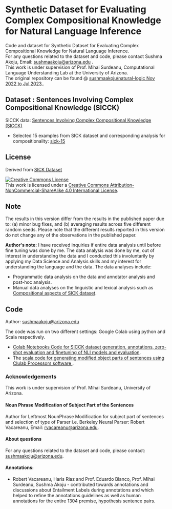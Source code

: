 # Synthetic Dataset for Evaluating Complex Compositional Knowledge for Natural Language Inference
Code and dataset for Synthetic Dataset for Evaluating Complex Compositional Knowledge for Natural Language Inference. </br>
For any questions related to the dataset and code, please contact Sushma Akoju, Email: sushmaakoju@arizona.edu . </br>
This work is under supervision of Prof. Mihai Surdeanu, Computational Language Understanding Lab at the University of Arizona. </br>
The original repository can be found @ <a href="https://github.com/sushmaakoju/natural-logic/commits/main?after=396e926489ddc9eae51e7cb2cb4ef5270a7f5021+69&branch=main&qualified_name=refs%2Fheads%2Fmain">sushmaakoju/natural-logic Nov 2022 to Jul 2023.</a>.

## Dataset : Sentences Involving Complex Compositional Knowledge (SICCK)
SICCK data: <a href="https://github.com/clulab/releases/tree/master/acl2023-nlrse-sicck/data/SICCK"> Sentences Involving Complex Compositional Knowledge (SICCK) </a>

- Selected 15 examples from SICK dataset and corresponding analysis for compositionality: <a href="https://github.com/clulab/releases/tree/master/acl2023-nlrse-sicck/data/original-sick-examples"> sick-15 </a>

## License 
Derived from <a href="https://marcobaroni.org/composes/sick.html">SICK Dataset</a>

<a rel="license" href="http://creativecommons.org/licenses/by-nc-sa/4.0/"><img alt="Creative Commons License" style="border-width:0" src="https://i.creativecommons.org/l/by-nc-sa/4.0/88x31.png" /></a><br />This work is licensed under a <a rel="license" href="http://creativecommons.org/licenses/by-nc-sa/4.0/">Creative Commons Attribution-NonCommercial-ShareAlike 4.0 International License</a>.

## Note
The results in this version differ from the results in the published paper due to: (a) minor bug fixes, and (b) averaging results across five different random seeds. Please note that the different results reported in this version do not change any of the observations in the published paper.

**Author's note:** I have received inquiries if entire data analysis until before fine tuning was done by me. The data analysis was done by me, out of interest in understanding the data and I conducted this involuntarily by applying my Data Science and Analysis skills and my interest for understanding the language and the data. The data analyses include:
- Programmatic data analysis on the data and annotator analysis and post-hoc analysis.
- Manual data analyses on the linguistic and lexical analysis such as <a href="https://github.com/sushmaakoju/clulab-releases/blob/master/acl2023-nlrse-sicck/data/original-sick-examples/sick-data-compositionality.csv">Compositional aspects of SICK dataset</a>.

## Code

Author: sushmaakoju@arizona.edu

The code was run on two different settings: Google Colab using python and Scala respectively. 
- <a href="https://github.com/clulab/releases/tree/sushma/acl2023-nlrse-sicck/code">Colab Notebooks Code for SICCK dataset generation, annotations, zero-shot evaluation and finetuning of NLI models and evaluation</a>. 
- The <a href="https://github.com/clulab/releases/tree/sushma/acl2023-nlrse-sicck/code/generating-modified-sentences/natlog"> scala code for generating modified object parts of sentences using Clulab Processors software </a>.

### Acknowledgements
This work is under supervision of Prof. Mihai Surdeanu, University of Arizona. 

#### Noun Phrase Modification of Subject Part of the Sentences
Author for Leftmost NounPhrase Modification for subject part of sentences and selection of type of Parser i.e. Berkeley Neural Parser: Robert Vacareanu, Email: rvacareanu@arizona.edu.

#### About questions
For any questions related to the dataset and code, please contact: sushmaakoju@arizona.edu. 

#### Annotations:
- Robert Vacareanu, Haris Riaz and Prof. Eduardo Blanco, Prof. Mihai Surdeanu, Sushma Akoju - contributed towards annotations and discussions about Entailment Labels during annotations and which helped to refine the annotations guidelines as well as human annotations for the entire 1304 premise, hypothesis sentence pairs.
